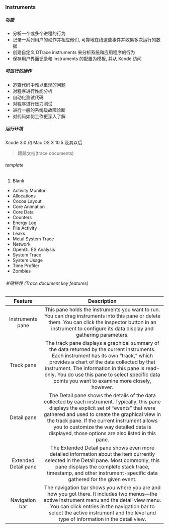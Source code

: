 ### Instruments

##### 功能
* 分析一个或多个进程的行为
* 记录一系列用户的动作并相应他们, 可靠地在线这些事件并收集多次运行的数据
* 创建自定义 DTrace instruments 来分析系统和应用程序的行为
* 保存用户界面记录和 instruments 的配置为模板, 并从 Xcode 访问

##### 可进行的操作
* 追查代码中难以重现的问题
* 对程序进行性能分析
* 自动化测试代码
* 对程序进行压力测试
* 进行一般的系统级故障诊断
* 对代码如何工作更深入了解

##### 运行环境
Xcode 3.0 和 Mac OS X 10.5 及其以后

> 跟踪文档(trace documents)

###### template

1. Blank
* Activity Monitor
* Allocations
* Cocoa Layout
* Core Animation
* Core Data
* Counters
* Energy Log
* File Activity
* Leaks
* Metal System Trace
* Network
* OpenGL ES Analysis
* System Trace
* System Usage
* Time Profiler
* Zombies

###### 关键特性 (Trace document key features)

| Feature | Description |
| :--: | :--: |
| Instruments pane | This pane holds the instruments you want to run. You can drag instruments into this pane or delete them. You can click the inspector button in an instrument to configure its data display and gathering parameters.
| Track pane | The track pane displays a graphical summary of the data returned by the current instruments. Each instrument has its own “track,” which provides a chart of the data collected by that instrument. The information in this pane is read-only. You do use this pane to select specific data points you want to examine more closely, however.
| Detail pane | The Detail pane shows the details of the data collected by each instrument. Typically, this pane displays the explicit set of “events” that were gathered and used to create the graphical view in the track pane. If the current instrument allows you to customize the way detailed data is displayed, those options are also listed in this pane.
| Extended Detail pane | The Extended Detail pane shows even more detailed information about the item currently selected in the Detail pane. Most commonly, this pane displays the complete stack trace, timestamp, and other instrument-specific data gathered for the given event.
| Navigation bar | The navigation bar shows you where you are and how you got there. It includes two menus—the active instrument menu and the detail view menu. You can click entries in the navigation bar to select the active instrument and the level and type of information in the detail view.
